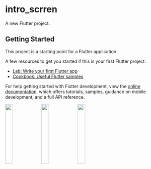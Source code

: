 # intro_scrren

A new Flutter project.

## Getting Started

This project is a starting point for a Flutter application.

A few resources to get you started if this is your first Flutter project:

- [Lab: Write your first Flutter app](https://docs.flutter.dev/get-started/codelab)
- [Cookbook: Useful Flutter samples](https://docs.flutter.dev/cookbook)

For help getting started with Flutter development, view the
[online documentation](https://docs.flutter.dev/), which offers tutorials,
samples, guidance on mobile development, and a full API reference.
<p>
<img src="https://user-images.githubusercontent.com/118950801/211467559-e474b111-2e94-4edc-ac1a-0381a36b1c23.png"width=22%height=35%>
<img src="https://user-images.githubusercontent.com/118950801/211467624-783308d3-12d6-4d04-834c-a3fb52375d9a.png"width=22%height=35%>
<img src="https://user-images.githubusercontent.com/118950801/211467666-4ed3cbdb-517b-4c1f-b98e-f3240abd3c99.png"width=22%height=35%>
</p>
